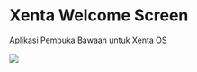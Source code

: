 # Xenta Welcome Screen
Aplikasi Pembuka Bawaan untuk Xenta OS</br></br>
<img src="https://github.com/xentaos/XentaWelcomeScreen/blob/master/konsep/SLIDE%205.svg">
</br></br>
